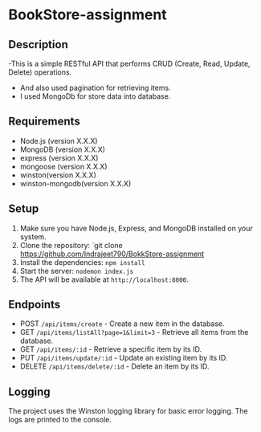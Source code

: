# BookStore-assignment

## Description

-This is a simple RESTful API that performs CRUD (Create, Read, Update, Delete) operations.

- And also used pagination for retrieving items.
- I used MongoDb for store data into database.

## Requirements

- Node.js (version X.X.X)
- MongoDB (version X.X.X)
- express (version X.X.X)
- mongoose (version X.X.X)
- winston(version X.X.X)
- winston-mongodb(version X.X.X)

## Setup

1. Make sure you have Node.js, Express, and MongoDB installed on your system.
2. Clone the repository: `git clone https://github.com/Indrajeet790/BokkStore-assignment
3. Install the dependencies: `npm install`
4. Start the server: `nodemon index.js`
5. The API will be available at `http://localhost:8000`.

## Endpoints

- POST `/api/items/create` - Create a new item in the database.
- GET `/api/items/listAll?page=1&limit=3` - Retrieve all items from the database.
- GET `/api/items/:id` - Retrieve a specific item by its ID.
- PUT `/api/items/update/:id` - Update an existing item by its ID.
- DELETE `/api/items/delete/:id` - Delete an item by its ID.

## Logging

The project uses the Winston logging library for basic error logging. The logs are printed to the console.
